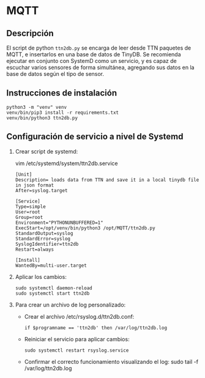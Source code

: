 # MQTT

## Descripción

El script de python ``ttn2db.py`` se encarga de leer desde TTN paquetes de MQTT, e insertarlos en una base de datos de TinyDB. Se recomienda ejecutar en conjunto con SystemD como un servicio, y es capaz de escuchar varios sensores de forma simultánea, agregando sus datos en la base de datos según el tipo de sensor.


## Instrucciones de instalación

```
python3 -m "venv" venv
venv/bin/pip3 install -r requirements.txt
venv/bin/python3 ttn2db.py
```

## Configuración de servicio a nivel de Systemd

1. Crear script de systemd:

    vim /etc/systemd/system/ttn2db.service

    ```
    [Unit]
    Description= loads data from TTN and save it in a local tinydb file in json format
    After=syslog.target

    [Service]
    Type=simple
    User=root
    Group=root
    Environment="PYTHONUNBUFFERED=1"
    ExecStart=/opt/venv/bin/python3 /opt/MQTT/ttn2db.py
    StandardOutput=syslog
    StandardError=syslog
    SyslogIdentifier=ttn2db
    Restart=always

    [Install]
    WantedBy=multi-user.target
    ```

2. Aplicar los cambios:

    ```
    sudo systemctl daemon-reload
    sudo systemctl start ttn2db
    ```

3. Para crear un archivo de log personalizado:

    - Crear el archivo /etc/rsyslog.d/ttn2db.conf:

        ```
        if $programname == 'ttn2db' then /var/log/ttn2db.log

        ```
    - Reiniciar el servicio para aplicar cambios:
        ``` 
        sudo systemctl restart rsyslog.service
        ```

    - Confirmar el correcto funcionamiento visualizando el log:
        sudo tail -f /var/log/ttn2db.log

